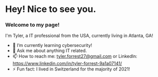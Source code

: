 #  Hey! Nice to see you.

### Welcome to my page!
I'm Tyler, a IT professional from the USA, currently living in Atlanta, GA!

- 🌱 I’m currently learning cybersecurity!
- 💬 Ask me about anything IT related.
- 📫 How to reach me: tyler.forrest27@gmail.com or LinkedIn: https://www.linkedin.com/in/tyler-forrest-9a1a07141/
- ⚡ Fun fact: I lived in Switzerland for the majority of 2021!
